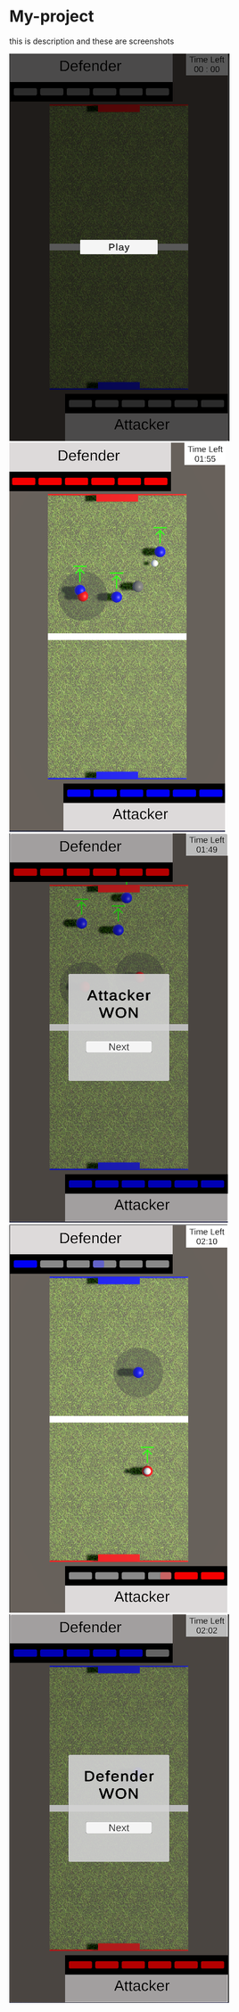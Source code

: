 # My-project
 this is description
 and
 these are screenshots
 
 
 ![alt text](ss1.png)
 ![alt text](ss2.png)
 ![alt text](ss3.png) 
 ![alt text](ss4.png) 
 ![alt text](ss5.png)
